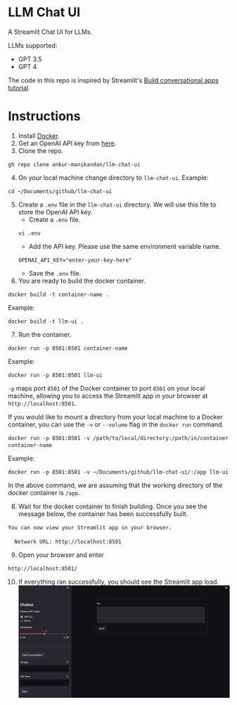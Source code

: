 # LLM Chat UI
A Streamlit Chat UI for LLMs.

LLMs supported:
* GPT 3.5 
* GPT 4

The code in this repo is inspired by Streamlit's [Build conversational apps tutorial](https://docs.streamlit.io/knowledge-base/tutorials/build-conversational-apps). 

# Instructions

1. Install [Docker](https://docs.docker.com/engine/install/). 
2. Get an OpenAI API key from [here](https://platform.openai.com/account/api-keys).
3. Clone the repo.
```
gh repo clone ankur-manikandan/llm-chat-ui
```
4. On your local machine change directory to `llm-chat-ui`. Example:
```
cd ~/Documents/github/llm-chat-ui
```
5. Create a `.env` file in the `llm-chat-ui` directory. We will use this file to store the OpenAI API key. 
    * Create a `.env` file.
    ```
    vi .env
    ```
    * Add the API key. Please use the same environment variable name.
    ```
    OPENAI_API_KEY="enter-your-key-here"
    ```
    * Save the `.env` file.
6. You are ready to build the docker container.
```
docker build -t container-name .
```
Example:
```
docker build -t llm-ui .
```
7. Run the container.
```
docker run -p 8501:8501 container-name
```
Example:
```
docker run -p 8501:8501 llm-ui
```
`-p` maps port `8501` of the Docker container to port `8501` on your local machine, allowing you to access the Streamlit app in your browser at `http://localhost:8501`.

If you would like to mount a directory from your local machine to a Docker container, you can use the `-v` or `--volume` flag in the `docker run` command.
```
docker run -p 8501:8501 -v /path/to/local/directory:/path/in/container container-name
```
Example:
```
docker run -p 8501:8501 -v ~/Documents/github/llm-chat-ui/:/app llm-ui
```
In the above command, we are assuming that the working directory of the docker container is `/app`.

8. Wait for the docker container to finish building. Once you see the message below, the container has been successfully built.
```
You can now view your Streamlit app in your browser.

  Network URL: http://localhost:8501
```
9. Open your browser and enter
```
http://localhost:8501/
```
10. If everything ran successfully, you should see the Streamlit app load.
![Streamlit Chat UI](images/streamlit_chat_ui.png)